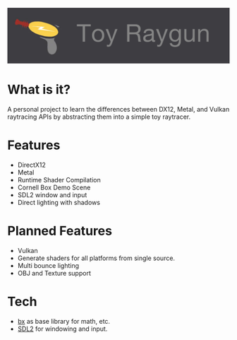 ![Toy Raygun Logo](logo.png?raw=true "Toy Raygun Logo")

# What is it?

A personal project to learn the differences between DX12, Metal, and Vulkan raytracing APIs by abstracting them into a simple toy raytracer.

# Features

- DirectX12
- Metal
- Runtime Shader Compilation
- Cornell Box Demo Scene
- SDL2 window and input
- Direct lighting with shadows

# Planned Features

- Vulkan
- Generate shaders for all platforms from single source.
- Multi bounce lighting
- OBJ and Texture support

# Tech

- [bx](https://github.com/bkaradzic/bx) as base library for math, etc.
- [SDL2](https://www.libsdl.org/) for windowing and input.
